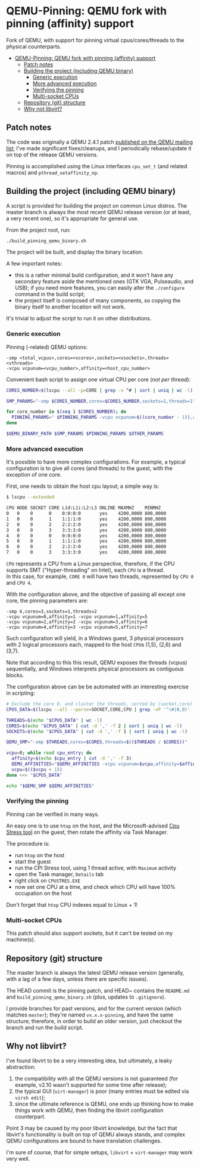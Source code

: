 # QEMU-Pinning: QEMU fork with pinning (affinity) support

Fork of QEMU, with support for pinning virtual cpus/cores/threads to the physical counterparts.

- [QEMU-Pinning: QEMU fork with pinning (affinity) support](#qemu-pinning-qemu-fork-with-pinning-affinity-support)
  - [Patch notes](#patch-notes)
  - [Building the project (including QEMU binary)](#building-the-project-including-qemu-binary)
    - [Generic execution](#generic-execution)
    - [More advanced execution](#more-advanced-execution)
    - [Verifying the pinning](#verifying-the-pinning)
    - [Multi-socket CPUs](#multi-socket-cpus)
  - [Repository (git) structure](#repository-git-structure)
  - [Why not libvirt?](#why-not-libvirt)

## Patch notes

The code was originally a QEMU 2.4.1 patch [published on the QEMU mailing list](https://www.mail-archive.com/qemu-discuss%40nongnu.org/msg02253.html); I've made significant fixes/cleanups, and I periodically rebase/update it on top of the release QEMU versions.

Pinning is accomplished using the Linux interfaces `cpu_set_t` (and related macros) and `pthread_setaffinity_np`.

## Building the project (including QEMU binary)

A script is provided for building the project on common Linux distros. The master branch is always the most recent QEMU release version (or at least, a very recent one), so it's appropriate for general use.

From the project root, run:

```sh
./build_pinning_qemu_binary.sh
```

The project will be built, and display the binary location.

A few important notes:

- this is a rather minimal build configuration, and it won't have any secondary feature aside the mentioned ones (GTK VGA, Pulseaudio, and USB); if you need more features, you can easily alter the `./configure` command in the build script;
- the project itself is composed of many components, so copying the binary itself to another location will not work.

It's trivial to adjust the script to run it on other distributions.

### Generic execution

Pinning (-related) QEMU options:

```
-smp <total_vcpus>,cores=<vcores>,sockets=<vsockets>,threads=<vthreads>
-vcpu vcpunum=<vcpu_number>,affinity=<host_cpu_number>
```

Convenient bash script to assign one virtual CPU per core (*not per thread*):

```sh
CORES_NUMBER=$(lscpu --all -p=CORE | grep -v ^# | sort | uniq | wc -l)

SMP_PARAMS="-smp $CORES_NUMBER,cores=$CORES_NUMBER,sockets=1,threads=1"

for core_number in $(seq 1 $CORES_NUMBER); do
  PINNING_PARAMS=" $PINNING_PARAMS -vcpu vcpunum=$((core_number - 1)),affinity=$((core_number - 1))"
done

$QEMU_BINARY_PATH $SMP_PARAMS $PINNING_PARAMS $OTHER_PARAMS
```

### More advanced execution

It's possible to have more complex configurations. For example, a typical configuration is to give all cores (and threads) to the guest, with the exception of one core.

First, one needs to obtain the host cpu layout; a simple way is:

```sh
$ lscpu --extended

CPU NODE SOCKET CORE L1d:L1i:L2:L3 ONLINE MAXMHZ    MINMHZ
0   0    0      0    0:0:0:0       yes    4200,0000 800,0000
1   0    0      1    1:1:1:0       yes    4200,0000 800,0000
2   0    0      2    2:2:2:0       yes    4200,0000 800,0000
3   0    0      3    3:3:3:0       yes    4200,0000 800,0000
4   0    0      0    0:0:0:0       yes    4200,0000 800,0000
5   0    0      1    1:1:1:0       yes    4200,0000 800,0000
6   0    0      2    2:2:2:0       yes    4200,0000 800,0000
7   0    0      3    3:3:3:0       yes    4200,0000 800,0000
```

`CPU` represents a CPU from a Linux perspective, therefore, if the CPU supports SMT ("Hyper-threading" on Intel), each `CPU` is a thread.  
In this case, for example, `CORE 0` will have two threads, represented by `CPU 0` and `CPU 4`.

With the configuration above, and the objective of passing all except one core, the pinning parameters are:

```
-smp 6,cores=3,sockets=1,threads=2
-vcpu vcpunum=0,affinity=1 -vcpu vcpunum=1,affinity=5
-vcpu vcpunum=2,affinity=2 -vcpu vcpunum=3,affinity=6
-vcpu vcpunum=4,affinity=3 -vcpu vcpunum=5,affinity=7
```

Such configuration will yield, in a Windows guest, 3 physical processors with 2 logical processors each, mapped to the host `CPU`s (1,5), (2,6) and (3,7).

Note that according to this this result, QEMU exposes the threads (vcpus) sequentially, and Windows interprets physical processors as contiguous blocks.

The configuration above can be be automated with an interesting exercise in scripting:

```sh
# Exclude the core 0, and cluster the threads, sorted by (socket,core)
CPUS_DATA=$(lscpu --all --parse=SOCKET,CORE,CPU | grep -vP '^(#|0,0)' | sort -t ',' -n)

THREADS=$(echo "$CPUS_DATA" | wc -l)
CORES=$(echo "$CPUS_DATA" | cut -d ',' -f 2 | sort | uniq | wc -l)
SOCKETS=$(echo "$CPUS_DATA" | cut -d ',' -f 1 | sort | uniq | wc -l)

QEMU_SMP="-smp $THREADS,cores=$CORES,threads=$(($THREADS / $CORES))"

vcpu=0; while read cpu_entry; do
  affinity=$(echo $cpu_entry | cut -d ',' -f 3)
  QEMU_AFFINITIES="$QEMU_AFFINITIES -vcpu vcpunum=$vcpu,affinity=$affinity"
  vcpu=$(($vcpu + 1))
done <<< "$CPUS_DATA"

echo "$QEMU_SMP $QEMU_AFFINITIES"
```

### Verifying the pinning

Pinning can be verified in many ways.

An easy one is to use `htop` on the host, and the Microsoft-advised [Cpu Stress tool](https://blogs.msdn.microsoft.com/vijaysk/2012/10/26/tools-to-simulate-cpu-memory-disk-load) on the guest, then rotate the affinity via Task Manager.

The procedure is:

- run `htop` on the host
- start the guest
- run the CPI Stress tool, using 1 thread active, with `Maximum` activity
- open the Task manager, `Details` tab
- right click on `CPUSTRES.EXE`
- now set one CPU at a time, and check which CPU will have 100% occupation on the host

Don't forget that `htop` CPU indexes equal to Linux + 1!

### Multi-socket CPUs

This patch should also support sockets, but it can't be tested on my machine(s).

## Repository (git) structure

The master branch is always the latest QEMU release version (generally, with a lag of a few days, unless there are specific issues).

The HEAD commit is the pinning patch, and HEAD~ contains the `README.md` and `build_pinning_qemu_binary.sh` (plus, updates to `.gitignore`).

I provide branches for past versions, and for the current version (which matches `master`); they're named `vx.x.x-pinning`, and have the same structure; therefore, in order to build an older version, just checkout the branch and run the build script.

## Why not libvirt?

I've found libvirt to be a very interesting idea, but ultimately, a leaky abstraction:

1. the compatibility with all the QEMU versions is not guaranteed (for example, v2.10 wasn't supported for some time after release);
2. the typical GUI (`virt-manager`) is poor (many entries must be edited via `virsh edit`);
3. since the ultimate reference is QEMU, one ends up thinking how to make things work with QEMU, then finding the libvirt configuration counterpart.

Point 3 may be caused by my poor libvirt knowledge, but the fact that libvirt's functionality is built on top of QEMU always stands, and complex QEMU configurations are bound to have translation challenges.

I'm sure of course, that for simple setups, `libvirt` + `virt-manager` may work very well.
